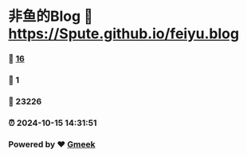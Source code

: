 # 非鱼的Blog :link: https://Spute.github.io/feiyu.blog 
### :page_facing_up: [16](https://Spute.github.io/feiyu.blog/tag.html) 
### :speech_balloon: 1 
### :hibiscus: 23226 
### :alarm_clock: 2024-10-15 14:31:51 
### Powered by :heart: [Gmeek](https://github.com/Meekdai/Gmeek)
